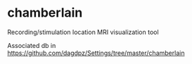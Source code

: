 # chamberlain
Recording/stimulation location MRI visualization tool

Associated db in https://github.com/dagdpz/Settings/tree/master/chamberlain
